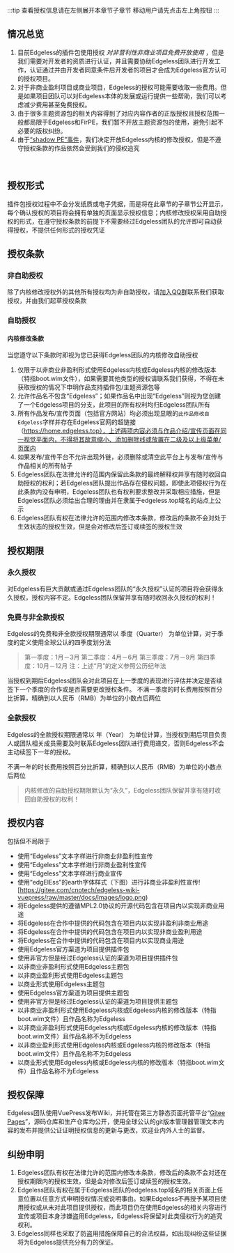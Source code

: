 :::tip 查看授权信息请在左侧展开本章节子章节
移动用户请先点击左上角按钮
:::
## 情况总览
1. 目前Edgeless的插件包使用授权 *对非营利性非商业项目免费开放使用* ，但是我们需要对开发者的资质进行认证，并且需要协助Edgeless团队进行开发工作，认证通过并由开发者同意条件后开发者的项目才会成为Edgeless官方认可的授权项目。
2. 对于非商业盈利项目或商业项目，Edgeless的授权可能需要收取一些费用。但是如果项目团队可以对Edgeless本体的发展或运行提供一些帮助，我们可以考虑减少费用甚至免费授权。
3. 由于很多主题资源包的相关内容得到了对应内容作者的正版授权且授权范围一般都局限于Edgeless和FirPE，我们暂不开放主题资源包的使用，避免引起不必要的版权纠纷。
4. 由于[“shadow PE”事件](blacklist.md)，我们决定开放Edgeless内核的修改授权，但是不遵守授权条款的作品依然会受到我们的侵权追究
<br/>

## 授权形式
插件包授权过程中不会分发纸质或电子凭据，而是将在此章节的子章节公开显示，每个确认授权的项目将会拥有单独的页面显示授权信息；内核修改授权采用自助授权的形式，在遵守授权条款的前提下不需要经过Edgeless团队的允许即可自动获得授权，不提供任何形式的授权凭证


## 授权条款
### 非自助授权
除了内核修改授权外的其他所有授权均为非自助授权，请[加入QQ群](https://home.edgeless.top/jump/qqg.html)联系我们获取授权，并由我们起草授权条款
### 自助授权
#### 内核修改条款
当您遵守以下条款时即视为您已获得Edgeless团队的内核修改自助授权
1. 仅限于以非商业非盈利形式使用Edgeless内核或Edgeless内核的修改版本（特指boot.wim文件），如果需要其他类型的授权请联系我们获得，不得在未获取授权的情况下申明作品支持插件包/主题资源包等
2. 允许作品名不包含“Edgeless”；如果作品名中出现“Edgeless”则视为您创建了一个Edgeless项目的分支，此项目的所有权利均归Edgeless团队所有
3. 所有作品发布/宣传页面（包括官方网站）均必须出现显眼的`此作品修改自Edgeless`字样并存在Edgeless官网的超链接（https://home.edgeless.top），上述两项内容必须与作品介绍/宣传页面在同一视觉平面内，不得将其故意缩小、添加删除线或放置在二级及以上级菜单/页面内
4. 如果发布/宣传平台不允许出现外链，必须删除或清空此平台上与发布/宣传与作品相关的所有帖子
5. Edgeless团队在法律允许的范围内保留此条款的最终解释权并享有随时收回自助授权的权利；若Edgeless团队提出作品存在侵权问题，即使此项侵权行为在此条款内没有申明，Edgeless团队也有权利要求整改并采取相应措施，但是Edgeless团队必须给出合理的理由并在隶属于edgeless.top域名的站点上公示
6. Edgeless团队有权在法律允许的范围内修改本条款，修改后的条款不会对处于生效状态的授权生效，但是会对修改后签订或续签的授权生效


## 授权期限
### 永久授权
对Edgeless有巨大贡献或通过Edgeless团队的“永久授权”认证的项目将会获得永久授权，授权内容不定。Edgeless团队保留并享有随时收回永久授权的权利！
### 免费与非全款授权
Edgeless的免费和非全款授权期限通常以 季度（Quarter） 为单位计算，对于季度的定义使用全球公认的四季度划分法
> 第一季度：1月－3月
第二季度：4月－6月
第三季度：7月－9月
第四季度：10月－12月
注：上述“月”的定义参照公历纪年法

当授权到期后Edgeless团队会对此项目在上一季度的表现进行评估并决定是否续签下一个季度的合作或是否需要更改授权条件。
不满一季度的时长费用按照百分比折算，精确到以人民币（RMB）为单位的小数点后两位

### 全款授权
Edgeless的全款授权期限通常以 年（Year） 为单位计算，当授权到期后项目负责人或团队相关成员需要及时联系Edgeless团队进行费用递交，否则Edgeless不会主动续签下一年的授权。

不满一年的时长费用按照百分比折算，精确到以人民币（RMB）为单位的小数点后两位

>内核修改的自助授权期限默认为“永久”，Edgeless团队保留并享有随时收回自助授权的权利！


## 授权内容
包括但不局限于
* 使用“Edgeless”文本字样进行非商业非盈利性宣传
* 使用“Edgeless”文本字样进行非商业盈利性宣传
* 使用“Edgeless”文本字样进行商业宣传
* 使用“edgElEss”的earth字体样式（下图）进行非商业非盈利性宣传![https://gitee.com/cnotech/edgeless-wiki-vuepress/raw/master/docs/images/logo.png)
* 将Edgeless提供的遵循MPL2.0协议的开源代码包含在项目内以实现非商业用途
* 将Edgeless在合作中提供的代码包含在项目内以实现非盈利非商业用途
* 将Edgeless在合作中提供的代码包含在项目内以实现非商业盈利用途
* 将Edgeless在合作中提供的代码包含在项目内以实现商业用途
* 使用Edgeless官方渠道为项目提供插件包
* 使用非官方但是经过Edgeless认证的渠道为项目提供插件包
* 以非商业非盈利形式使用Edgeless主题包
* 以非商业盈利形式使用Edgeless主题包
* 以商业形式使用Edgeless主题包
* 使用Edgeless官方渠道为项目提供主题包
* 使用非官方但是经过Edgeless认证的渠道为项目提供主题包
* 以非商业非盈利形式使用Edgeless内核或Edgeless内核的修改版本（特指boot.wim文件）且作品名称为Edgeless
* 以非商业非盈利形式使用Edgeless内核或Edgeless内核的修改版本（特指boot.wim文件）且作品名称不为Edgeless
* 以非商业盈利形式使用Edgeless内核或Edgeless内核的修改版本（特指boot.wim文件）且作品名称不为Edgeless
* 以商业形式使用Edgeless内核或Edgeless内核的修改版本（特指boot.wim文件）且作品名称不为Edgeless


## 授权保障
Edgeless团队使用VuePress发布Wiki，并托管在第三方静态页面托管平台“[Gitee Pages](https://www.gitee.com)”，源码仓库和生产仓库均公开，使用全球公认的git版本管理器管理文本内容的发布并提供公证证明授权信息的更新与更改，欢迎业内外人士的监督。


## 纠纷申明
1. Edgeless团队有权在法律允许的范围内修改本条款，修改后的条款不会对还在授权期限内的授权生效，但是会对修改后签订或续签的授权生效。
2. Edgeless团队有权在属于Edgeless团队的edgeless.top域名的相关页面上任意位置以任意方式申明授权情况或说明事由。如果Edgeless不再授予某项目使用授权或从未对此项目提供授权，而此项目仍在使用Edgeless的相关内容进行宣传或项目本身涉嫌盗用Edgeless，Edgeless将保留对此类侵权行为的追究权利。
3. Edgeless同样也采取了防盗用措施保障自己的合法权益，如出现纠纷这些证据将为Edgeless提供充分有力的保证。